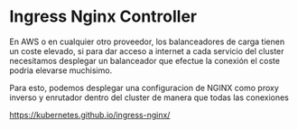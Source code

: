 # Ingress Nginx Controller

En AWS o en cualquier otro proveedor, los balanceadores de carga tienen un coste elevado, si para dar acceso a internet a cada servicio del cluster necesitamos desplegar un balanceador que efectue la conexión el coste podria elevarse muchisimo.

Para esto, podemos desplegar una configuracion de NGINX como proxy inverso y enrutador dentro del cluster de manera que todas las conexiones 

https://kubernetes.github.io/ingress-nginx/